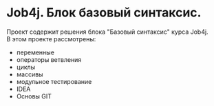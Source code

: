 # Job4j. Блок базовый синтаксис.
Проект содержит решения блока "Базовый синтаксис" курса Job4j.  
В этом проекте рассмотрены: 
- переменные
- операторы ветвления
- циклы
- массивы
- модульное тестирование
- IDEA
- Основы GIT